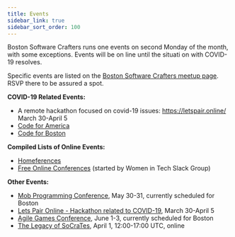 ```yaml
---
title: Events
sidebar_link: true
sidebar_sort_order: 100
---
```


Boston Software Crafters runs one events on second Monday of the month, with some exceptions.  Events will be on line until the situati
on with COVID-19 resolves.

Specific events are listed on the [Boston Software Crafters meetup page](http://meetup.com/bostonsoftwarecrafters).  RSVP there to be assured a spot.

**COVID-19 Related Events:**
- A remote hackathon focused on covid-19 issues: https://letspair.online/ March 30-April 5
- [Code for America](https://www.codeforamerica.com)
- [Code for Boston](https://www.codeforboston.com)

**Compiled Lists of Online Events:**
- [Homeferences](https://github.com/homeferences/list)
- [Free Online Conferences](https://docs.google.com/spreadsheets/d/1IKXAcDoYnWNpuFaDYkn_aplDZ5fRI0bJNWah0rGFO5E/htmlview) (started by Women in Tech Slack Group)

**Other Events:**
- [Mob Programming Conference](https://mobprogrammingconference.com), May 30-31, currently scheduled for Boston
- [Lets Pair Online - Hackathon related to COVID-19](https://letspair.online), March 30-April 5
- [Agile Games Conference](https://agilegamesnewengland.com), June 1-3, currently scheduled for Boston
- [The Legacy of SoCraTes](https://www.crowdcast.io/e/the-legacy-of-socrates), April 1, 12:00-17:00 UTC, online
